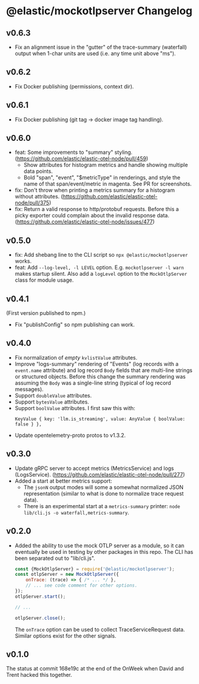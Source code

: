 # @elastic/mockotlpserver Changelog

## v0.6.3

- Fix an alignment issue in the "gutter" of the trace-summary (waterfall) output
  when 1-char units are used (i.e. any time unit above "ms").

## v0.6.2

- Fix Docker publishing (permissions, context dir).

## v0.6.1

- Fix Docker publishing (git tag -> docker image tag handling).

## v0.6.0

- feat: Some improvements to "summary" styling. (https://github.com/elastic/elastic-otel-node/pull/459)
    - Show attributes for histogram metrics and handle showing multiple data points.
    - Bold "span", "event", "$metricType" in renderings, and style the name of that
      span/event/metric in magenta. See PR for screenshots.
- fix: Don't throw when printing a metrics summary for a histogram without attributes.
  (https://github.com/elastic/elastic-otel-node/pull/375)
- fix: Return a valid response to http/protobuf requests. Before this a picky exporter
  could complain about the invalid response data.
  (https://github.com/elastic/elastic-otel-node/issues/477)

## v0.5.0

- fix: Add shebang line to the CLI script so `npx @elastic/mockotlpserver` works.
- feat: Add `--log-level, -l LEVEL` option. E.g. `mockotlpserver -l warn` makes startup silent.
  Also add a `logLevel` option to the `MockOtlpServer` class for module usage.

## v0.4.1

(First version published to npm.)

- Fix "publishConfig" so npm publishing can work.

## v0.4.0

- Fix normalization of *empty* `kvlistValue` attributes.
- Improve "logs-summary" rendering of "Events" (log records with a `event.name`
  attribute) and log record `Body` fields that are multi-line strings or
  structured objects. Before this change the summary rendering was assuming
  the `Body` was a single-line string (typical of log record messages).
- Support `doubleValue` attributes.
- Support `bytesValue` attributes.
- Support `boolValue` attributes. I first saw this with:
    ```
    KeyValue { key: 'llm.is_streaming', value: AnyValue { boolValue: false } },
    ```
- Update opentelemetry-proto protos to v1.3.2.

## v0.3.0

- Update gRPC server to accept metrics (MetricsService) and logs (LogsService).
  (https://github.com/elastic/elastic-otel-node/pull/277)
- Added a start at better metrics support:
    - The `jsonN` output modes will some a somewhat normalized JSON
      representation (similar to what is done to normalize trace request data).
    - There is an experimental start at a `metrics-summary` printer:
      `node lib/cli.js -o waterfall,metrics-summary`.

## v0.2.0

- Added the ability to use the mock OTLP server as a module, so it can
  eventually be used in testing by other packages in this repo. The CLI
  has been separated out to "lib/cli.js".

    ```js
    const {MockOtlpServer} = require('@elastic/mockotlpserver');
    const otlpServer = new MockOtlpServer({
        onTrace: (trace) => { /* ... */ },
        // ... see code comment for other options.
    });
    otlpServer.start();

    // ...

    otlpServer.close();
    ```

    The `onTrace` option can be used to collect TraceServiceRequest
    data. Similar options exist for the other signals.

## v0.1.0

The status at commit 168e19c at the end of the OnWeek when David and
Trent hacked this together.
